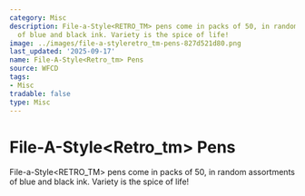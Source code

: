 ```yaml
---
category: Misc
description: File-a-Style<RETRO_TM> pens come in packs of 50, in random assortments
  of blue and black ink. Variety is the spice of life!
image: ../images/file-a-styleretro_tm-pens-827d521d80.png
last_updated: '2025-09-17'
name: File-A-Style<Retro_tm> Pens
source: WFCD
tags:
- Misc
tradable: false
type: Misc
---
```


# File-A-Style<Retro_tm> Pens

File-a-Style<RETRO_TM> pens come in packs of 50, in random assortments of blue and black ink. Variety is the spice of life!

